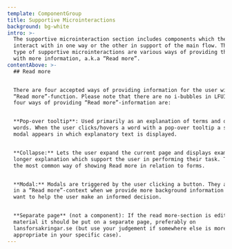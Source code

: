 ```yaml
---
template: ComponentGroup
title: Supportive Microinteractions
background: bg-white
intro: >-
  The supportive microinteraction section includes components which the user can
  interact with in one way or the other in support of the main flow. The main
  type of supportive microinteractions are various ways of providing the user
  with more information, a.k.a “Read more”.
contentAbove: >-
  ## Read more


  There are four accepted ways of providing information for the user with a
  “Read more”-function. Please note that there are no i-bubbles in LFUI. The
  four ways of providing “Read more”-information are:


  **Pop-over tooltip**: Used primarily as an explanation of terms and difficult
  words. When the user clicks/hovers a word with a pop-over tooltip a small
  modal appears in which explanatory text is displayed.


  **Collapse:** Lets the user expand the current page and displays examples or a
  longer explanation which support the user in performing their task. This is
  the most common way of showing Read more in relation to forms.


  **Modal:** Modals are triggered by the user clicking a button. They are used
  in a “Read more”-context when we provide more background information when we
  want to help the user make an informed decision.


  **Separate page** (not a component): If the read more-section is editorial
  material it should be put on a separate page, preferably on
  lansforsakringar.se (but use your judgement if somewhere else is more
  appropriate in your specific case).
---
```


